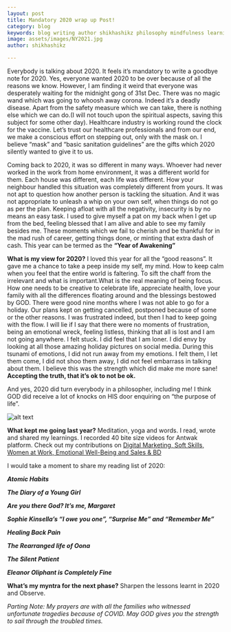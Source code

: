 ```yaml
---
layout: post
title: Mandatory 2020 wrap up Post!
category: blog
keywords: blog writing author shikhashikz philosophy mindfulness learnings
image: assets/images/NY2021.jpg
author: shikhashikz

---
```


Everybody is talking about 2020. It feels it’s mandatory to write a goodbye note for 2020. Yes, everyone wanted 2020 to be over because of all the reasons we know. However, I am finding it weird that everyone was desperately waiting for the midnight gong of 31st Dec. There was no magic wand which was going to whoosh away corona. Indeed it’s a deadly disease. Apart from the safety measure which we can take, there is nothing else which we can do.(I will not touch upon the spiritual aspects, saving this subject for some other day). Healthcare industry is working round the clock for the vaccine. Let’s trust our healthcare professionals and from our end, we make a conscious effort on stepping out, only with the mask on. I believe “mask” and “basic sanitation guidelines” are the gifts which 2020 silently wanted to give it to us.


Coming back to 2020, it was so different in many ways. Whoever had never worked in the work from home environment, it was a different world for them. Each house was different, each life was different. How your neighbour handled this situation was completely different from yours. It was not apt to question how another person is tackling the situation. And it was not appropriate to unleash a whip on your own self, when things do not go as per the plan. Keeping afloat with all the negativity, insecurity is by no means an easy task. I used to give myself a pat on my back when I get up from the bed, feeling blessed that I am alive and able to see my family besides me. These moments which we fail to cherish and be thankful for in the mad rush of career, getting things done, or minting that extra dash of cash. This year can be termed as the **“Year of Awakening”**


**What is my view for 2020?** I loved this year for all the “good reasons”. It gave me a chance to take a peep inside my self, my mind. How to keep calm when you feel that the entire world is faltering. To sift the chaff from the irrelevant and what is important.What is the real meaning of being focus. How one needs to be creative to celebrate life, appreciate health, love your family with all the differences floating around and the blessings bestowed by GOD. There were good nine months where I was not able to go for a holiday. Our plans kept on getting cancelled, postponed because of some or the other reasons. I was frustrated indeed, but then I had to keep going with the flow. I will lie if I say that there were no moments of frustration, being an emotional wreck, feeling listless, thinking that all is lost and I am not going anywhere. I felt stuck. I did feel that I am loner. I did envy by looking at all those amazing holiday pictures on social media. During this tsunami of emotions, I did not run away from my emotions. I felt them, I let them come, I did not shoo them away, I did not feel embarrass in talking about them. I believe this was the strength which did make me more sane! **Accepting the truth, that it’s ok to not be ok.**


And yes, 2020 did turn everybody in a philosopher, including me! I think GOD did receive a lot of knocks on HIS door enquiring on “the purpose of life”. 

![alt text](https://github.com/shikhashikz/shikhashikz.github.io/blob/master/assets/images/2021.gif?raw=true)

**What kept me going last year?** Meditation, yoga and words. I read, wrote and shared my learnings. I recorded 40 bite size videos for Antwak platform. Check out my contributions on [Digital Marketing, Soft Skills, Women at Work, Emotional Well-Being and Sales & BD](https://www.antwak.com/author/2069-shikha-pakhide)


I would take a moment to share my reading list of 2020:

***Atomic Habits***

***The Diary of a Young Girl***

***Are you there God? It’s me, Margaret***

***Sophie Kinsella’s “I owe you one”, “Surprise Me” and “Remember Me”***

***Healing Back Pain***

***The Rearranged life of Oona***

***The Silent Patient***

***Eleanor Oliphant is Completely Fine***

**What’s my myntra for the next phase?** Sharpen the lessons learnt in 2020 and Observe.

*Parting Note: My prayers are with all the families who witnessed unfortunate tragedies because of COVID. May GOD gives you the strength to sail through the troubled times.*
